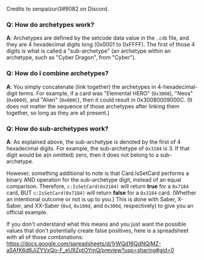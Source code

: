 
Credits to senpaizuri3#9082 on Discord.

### Q: How do archetypes work?

**A**: Archetypes are defined by the setcode data value in the `.cdb` file, and they are 4 hexadecimal digits long (0x0001 to 0xFFFF). The first of those 4 digits is what is called a "sub-archetype" (an archetype within an archetype, such as "Cyber Dragon", from "Cyber").

### Q: How do I combine archetypes?
**A**: You simply concatenate (link together) the archetypes in 4-hexadecimal-digit terms. For example, if a card was "Elemental HERO" (`0x3008`), "Neos" (`0x0009`), and "Alien" (`0x000C`), then it could result in 0x30080009000C. (It does not matter the sequence of those archetypes after linking them together, so long as they are all present.)

### Q: How do sub-archetypes work?
**A**: As explained above, the sub-archetype is denoted by the first of 4 hexadecimal digits. For example, the sub-archetype of `0x3184` is 3. If that digit would be a(n omitted) zero, then it does not belong to a sub-archetype.

However, something additional to note is that Card.IsSetCard performs a binary AND operation for the sub-archetype digit, instead of an equal comparison. Therefore, `c:IsSetCard(0x3184)` will return **true** for a `0x7184` card, BUT `c:IsSetCard(0x7184)` will return **false** for a `0x3184` card. (Whether an intentional outcome or not is up to you.) This is done with Saber, X-Saber, and XX-Saber (`0xd`, `0x100d`, and `0x300d`, respectively) to give you an official example.

If you don't understand what this means and you just want the possible values that don't potentially create false positives, here is a spreadsheet with all of those combinations:
https://docs.google.com/spreadsheets/d/1rWQd16QdNQjMZ-aSAfK6d6JiZYVxQo-F_eU9ZptOYmQ/preview?usp=sharing#gid=0
